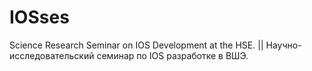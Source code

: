 # IOSses
Science Research Seminar on IOS Development at the HSE. || Научно-исследовательский семинар по IOS разработке в ВШЭ.

